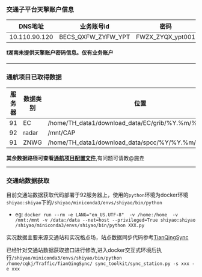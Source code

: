 ### 交通子平台天擎账户信息

|DNS地址|业务账号id|密码| 
|--|--|--|
|10.110.90.120|BECS_QXFW_ZYFW_YPT|FWZX_ZYQX_ypt001|

**❗湖南未提供天擎账户密码信息。仅有业务账户**
***
### 通航项目已取得数据

|服务器|数据类别|位置| 
|--|--|--|
|91|EC|/home/TH_data1/download_data/EC/grib/%Y.%m/%Y%m%d%H|
|92|radar|/mnt/CAP|
|91|ZNWG|/home/TH_data1/download_data/spcc/%Y/%Y.%m/%Y%m%d|

**其余数据路径可查看[通航项目配置文件](http://172.10.11.148/program/hunan_TH/blob/master/config/config.xml)**,有问题可请教@施垚
***
### 交通站数据获取
目前交通站数据获取代码部署于92服务器上，使用的`python`环境为docker环境`shiyao:shiyao`下的`/shiyao/miniconda3/envs/shiyao/bin/python`
+ eg: `docker run --rm -e LANG="en_US.UTF-8"  -v /home:/home  -v /mnt:/mnt -v /data:/data --net=host --privileged=True shiyao:shiyao /shiyao/miniconda3/envs/shiyao/bin/python XXX.py`

实况数据主要来源交通站和实况格点场，站点数据同步代码参考[TianQingSync](http://172.10.11.148/LiZedong/TianQingSync/blob/develop/sync_toolkit/sync_station.py)

已经针对交通站数据获取接口进行修改,进入docker交互式环境后执行`/shiyao/miniconda3/envs/shiyao/bin/python /home/cqkj/Traffic/TianQingSync/ sync_toolkit/sync_station.py -s xxx -e xxx`